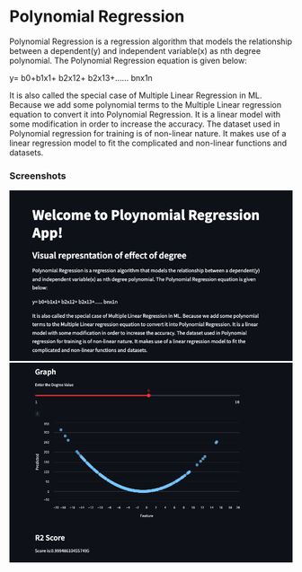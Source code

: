 <H1>Polynomial Regression</H1>
<p>Polynomial Regression is a regression algorithm that models the relationship between a dependent(y) and independent variable(x) as nth degree polynomial. The Polynomial Regression equation is given below:

y= b0+b1x1+ b2x12+ b2x13+...... bnx1n

It is also called the special case of Multiple Linear Regression in ML. Because we add some polynomial terms to the Multiple Linear regression equation to convert it into Polynomial Regression. It is a linear model with some modification in order to increase the accuracy. The dataset used in Polynomial regression for training is of non-linear nature. It makes use of a 
linear regression model to fit the complicated and non-linear functions and datasets.</p>

<h3>Screenshots</h3>
<img src="https://github.com/bhavuksagar/Poly_Regression_App/blob/main/output/Screenshot%202024-11-14%20at%204.23.16%20AM.png">
<img src="https://github.com/bhavuksagar/Poly_Regression_App/blob/main/output/Screenshot%202024-11-14%20at%204.23.06%20AM.png">


